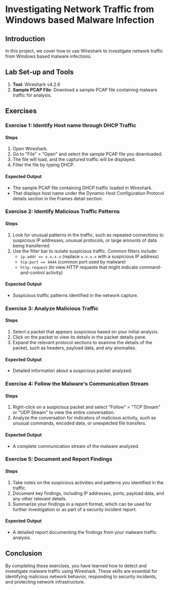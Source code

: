 # Investigating Network Traffic from Windows based Malware Infection

## Introduction

In this project, we cover how to use Wireshark to investigate network traffic from Windows based malware infections.

## Lab Set-up and Tools

1. **Tool**: Wireshark v4.2.6
2. **Sample PCAP File**: Download a sample PCAP file containing malware traffic for analysis.

## Exercises

### Exercise 1: Identify Host name through DHCP Traffic

#### Steps

1. Open Wireshark.
2. Go to "File" > "Open" and select the sample PCAP file you downloaded.
3. The file will load, and the captured traffic will be displayed.
4. Filter the file by typing DHCP.

#### Expected Output

- The sample PCAP file containing DHCP traffic loaded in Wireshark.
- That displays host name under the Dynamic Host Configuration Protocol details section in the Frames detail section.

### Exercise 2: Identify Malicious Traffic Patterns

#### Steps

1. Look for unusual patterns in the traffic, such as repeated connections to suspicious IP addresses, unusual protocols, or large amounts of data being transferred.
2. Use the filter bar to isolate suspicious traffic. Common filters include:
    - `ip.addr == x.x.x.x` (replace `x.x.x.x` with a suspicious IP address)
    - `tcp.port == 4444` (common port used by malware)
    - `http.request` (to view HTTP requests that might indicate command-and-control activity)

#### Expected Output

- Suspicious traffic patterns identified in the network capture.

### Exercise 3: Analyze Malicious Traffic

#### Steps

1. Select a packet that appears suspicious based on your initial analysis.
2. Click on the packet to view its details in the packet details pane.
3. Expand the relevant protocol sections to examine the details of the packet, such as headers, payload data, and any anomalies.

#### Expected Output

- Detailed information about a suspicious packet analyzed.

### Exercise 4: Follow the Malware's Communication Stream

#### Steps

1. Right-click on a suspicious packet and select "Follow" > "TCP Stream" or "UDP Stream" to view the entire conversation.
2. Analyze the conversation for indicators of malicious activity, such as unusual commands, encoded data, or unexpected file transfers.

#### Expected Output

- A complete communication stream of the malware analyzed.

### Exercise 5: Document and Report Findings

#### Steps

1. Take notes on the suspicious activities and patterns you identified in the traffic.
2. Document key findings, including IP addresses, ports, payload data, and any other relevant details.
3. Summarize your findings in a report format, which can be used for further investigation or as part of a security incident report.

#### Expected Output

- A detailed report documenting the findings from your malware traffic analysis.

## Conclusion

By completing these exercises, you have learned how to detect and investigate malware traffic using Wireshark. These skills are essential for identifying malicious network behavior, responding to security incidents, and protecting network infrastructure.
